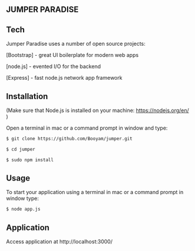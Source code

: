 JUMPER PARADISE
--------------

Tech
-----

Jumper Paradise uses a number of open source projects:

[Bootstrap] - great UI boilerplate for modern web apps

[node.js] - evented I/O for the backend

[Express] - fast node.js network app framework

Installation
-------------

(Make sure that Node.js is installed on your machine: https://nodejs.org/en/ )

Open a terminal in mac or a command prompt in window and type:
```bash
$ git clone https://github.com/Booyam/jumper.git

$ cd jumper

$ sudo npm install
```

Usage
------
To start your application using a terminal in mac or a command prompt in window type:
```bash
$ node app.js
```
Application
------------

Access application at http://localhost:3000/